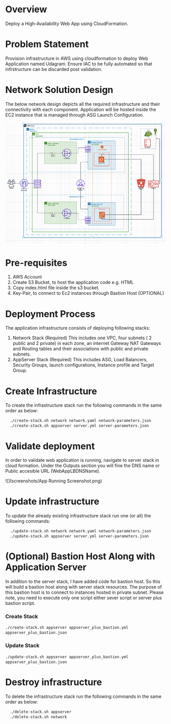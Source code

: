 # Overview
Deploy a High-Availability Web App using CloudFormation. 

# Problem Statement
Provision infrastructure in AWS using cloudformation to deploy Web Application named Udagram. 
Ensure IAC to be fully automated so that infrstructure can be discarded post validation. 

# Network Solution Design 

The below network design depicts all the required infrastructure and their connectivity with each component. 
Application will be hosted inside the EC2 instance that is managed through ASG Launch Configuration. 


![img.png](img.png)

# Pre-requisites 
1. AWS Account
2. Create S3 Bucket, to host the application code e.g. HTML
3. Copy index.html file inside the s3 bucket. 
4. Key-Pair, to connect to Ec2 instances through Bastion Host  (OPTIONAL)

# Deployment Process 
The application infrastructure consists of deploying following stacks:
1. Network Stack (Required)
   This includes one VPC, four subnets ( 2 public and 2 private) in each zone, an internet Gateway NAT Gateways and Routing tables and their associations with public and private subnets.  
2. AppServer Stack  (Required)
   This includes ASG, Load Balancers, Security Groups, launch configurations, Instance profile and Target Group. 

# Create Infrastructure 
To create the infrastructure stack run the following commands in the same order as below:

      ./create-stack.sh network network.yaml network-parameters.json
      ./create-stack.sh appserver server.yml server-parameters.json  

# Validate deployment
In order to validate web application is running, navigate to server stack in cloud formation. Under the Outputs section you will fine the DNS name or Public accesible URL (WebAppLBDNSName).

![](screenshots/App Running Screenshot.png)
# Update infrastructure
To update the already existing infrastructure stack run one (or all) the following commands:

      ./update-stack.sh network network.yaml network-parameters.json 
      ./update-stack.sh appserver server.yml server-parameters.json  

# (Optional) Bastion Host Along with Application Server 
   In addition to the server stack, I have added code for bastion host. So this will build a bastion host along with server stack resources. The purpose of this bastion host is to connect to instances hosted in private subnet.
   Please note, you need to execute only one script either sever script or server plus bastion script.
   ### Create Stack 
    ./create-stack.sh appserver appserver_plus_bastion.yml appserver_plus_bastion.json 
   ### Update Stack
    ./update-stack.sh appserver appserver_plus_bastion.yml appserver_plus_bastion.json 


# Destroy infrastructure
To delete the infrastructure stack run the following commands in the same order as below:

      ./delete-stack.sh appserver
      ./delete-stack.sh network
